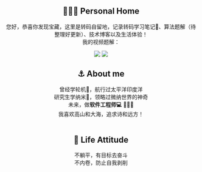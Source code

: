 <div align=center> 

## 👨🏻‍💻  **Personal Home**

您好，恭喜你发现宝藏，这里是转码自留地，记录转码学习笔记📗、算法题解（待整理好更新）、技术博客以及生活体验！<br>
我的视频题解：

<!-- icon 来源于https://icons8.com/icon/9L16NypUzu38/level-up-your-coding-skills-and-quickly-land-a-job -->
[<img src="https://img.icons8.com/color/29/000000/bilibili.png"/>](https://b23.tv/WWrubKh)
[<img src="https://img.icons8.com/external-tal-revivo-shadow-tal-revivo/24/000000/external-level-up-your-coding-skills-and-quickly-land-a-job-logo-shadow-tal-revivo.png"/>](https://leetcode-cn.com/u/zhuanmaziliudi/) 



## ⚓ **About me**

曾经学轮机🚢，航行过太平洋印度洋<br>
研究生学纳米🔬，领略过微纳世界的神奇<br>
未来，做**软件工程师💻** 👨🏻‍💻<br>
我喜欢高山和大海，追求诗和远方！<br>
<br>


## 🧭 **Life Attitude**
不躺平，有目标去奋斗<br>
不内卷，防止自我剥削

</div>

